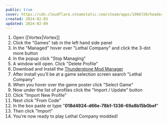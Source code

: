 ```yaml
---
public: true
cover: https://cdn.cloudflare.steamstatic.com/steam/apps/1966720/header.jpg?t=1707447812
created: 2024-02-03
updated: 2024-02-09
---
```

01. Open [[Vortex|Vortex]]
02. Click the "Games" tab in the left hand side panel
03. In the "Managed" hover over "Lethal Company" and click the 3-dot more button
04. In the popup click "Stop Managing"
05. A window will open. Click "Delete Profile"
06. Download and Install the [Thunderstone Mod Manager](https://www.overwolf.com/oneapp/Thunderstore-Thunderstore_Mod_Manager)
07.  After install you'll be at a game selection screen search "Lethal Company"
08. When you hover over the game poster click "Select Game"
09. Now under the list of profiles click the "Import / Update" button
10. Click "Import New Profile"
11. Next click "From Code"
12. In the box paste or type "**018d4924-d66e-78b1-1336-69a8b15b0bef**"
13. Then click "Import"
14. You're now ready to play Lethal Company modded!